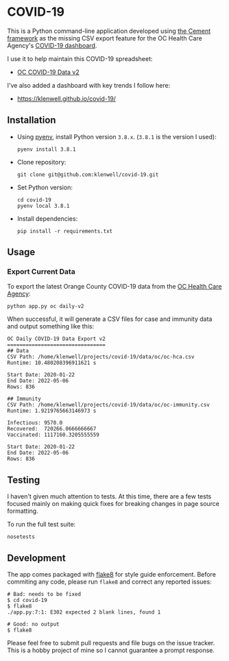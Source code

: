 # COVID-19
This is a Python command-line application developed using [the Cement framework](https://docs.builtoncement.com/) as the missing CSV export feature for the OC Health Care Agency's [COVID-19 dashboard](https://occovid19.ochealthinfo.com/coronavirus-in-oc).

I use it to help maintain this COVID-19 spreadsheet:

- [OC COVID-19 Data v2](https://docs.google.com/spreadsheets/d/1M7BfyPuwHQiavFtH59sgI9lJ7HjBpjXdBB-5BWv15K4)

I've also added a dashboard with key trends I follow here:

- https://klenwell.github.io/covid-19/


## Installation
- Using [pyenv](https://github.com/pyenv/pyenv#installation), install Python version `3.8.x`. (`3.8.1` is the version I used):

      pyenv install 3.8.1

- Clone repository:

      git clone git@github.com:klenwell/covid-19.git

- Set Python version:

      cd covid-19
      pyenv local 3.8.1

- Install dependencies:

      pip install -r requirements.txt


## Usage
### Export Current Data
To export the latest Orange County COVID-19 data from the [OC Health Care Agency](https://occovid19.ochealthinfo.com/coronavirus-in-oc):

    python app.py oc daily-v2

When successful, it will generate a CSV files for case and immunity data and output something like this:

```
OC Daily COVID-19 Data Export v2
================================
## Data
CSV Path: /home/klenwell/projects/covid-19/data/oc/oc-hca.csv
Runtime: 10.480208396911621 s

Start Date: 2020-01-22
End Date: 2022-05-06
Rows: 836

## Immunity
CSV Path: /home/klenwell/projects/covid-19/data/oc/oc-immunity.csv
Runtime: 1.9219765663146973 s

Infectious: 9570.0
Recovered:  720266.0666666667
Vaccinated: 1117160.3205555559

Start Date: 2020-01-22
End Date: 2022-05-06
Rows: 836
```


## Testing
I haven't given much attention to tests. At this time, there are a few tests focused mainly on making quick fixes for breaking changes in page source formatting.

To run the full test suite:

    nosetests


## Development
The app comes packaged with [flake8](http://flake8.pycqa.org/en/latest/) for style guide enforcement. Before commiting any code, please run `flake8` and correct any reported issues:

```
# Bad: needs to be fixed
$ cd covid-19
$ flake8
./app.py:7:1: E302 expected 2 blank lines, found 1

# Good: no output
$ flake8
```

Please feel free to submit pull requests and file bugs on the issue tracker. This is a hobby project of mine so I cannot guarantee a prompt response.
